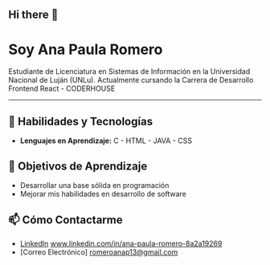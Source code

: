 ## Hi there 👋

#  Soy Ana Paula Romero

Estudiante de Licenciatura en Sistemas de Información en la Universidad Nacional de Luján (UNLu). 
Actualmente cursando la Carrera de Desarrollo Frontend React - CODERHOUSE

---

## 🚀 Habilidades y Tecnologías
- **Lenguajes en Aprendizaje:** C - HTML - JAVA - CSS

## 🎯 Objetivos de Aprendizaje
- Desarrollar una base sólida en programación
- Mejorar mis habilidades en desarrollo de software

## 📫 Cómo Contactarme
- [LinkedIn](#) www.linkedin.com/in/ana-paula-romero-8a2a19269
- [Correo Electrónico] romeroanap13@gmail.com
